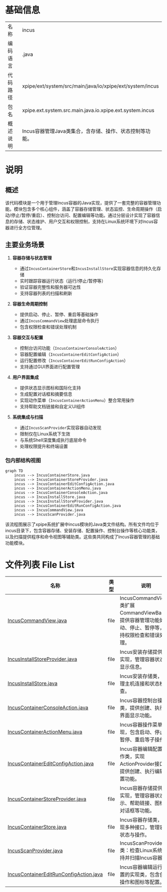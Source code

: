 # 基础信息

|      |      |
|------|------|
| 名称 | incus |
| 编码语言 | .java |
| 代码路径 | xpipe/ext/system/src/main/java/io/xpipe/ext/system/incus |
| 包名 | xpipe.ext.system.src.main.java.io.xpipe.ext.system.incus |
| 概述说明 | Incus容器管理Java类集合，含存储、操作、状态控制等功能。 |

# 说明

## 概述

该代码模块是一个用于管理Incus容器的Java实现，提供了一套完整的容器管理功能。模块包含多个核心组件，涵盖了容器存储管理、状态监控、生命周期操作（启动/停止/暂停/重启）、控制台访问、配置编辑等功能。通过分层设计实现了容器信息的存储、状态维护、用户交互和权限控制，支持在Linux系统环境下对Incus容器进行全方位管理。

## 主要业务场景

1. **容器存储与状态管理**
   - 通过`IncusContainerStore`和`IncusInstallStore`实现容器信息的持久化存储
   - 实时跟踪容器运行状态（运行/停止/暂停等）
   - 验证容器完整性和服务器可达性
   - 支持容器列表的扫描和刷新

2. **容器生命周期控制**
   - 提供启动、停止、暂停、重启等基础操作
   - 通过`IncusCommandView`处理底层命令执行
   - 包含权限检查和错误处理机制

3. **容器交互与配置**
   - 控制台访问功能（`IncusContainerConsoleAction`）
   - 容器配置编辑（`IncusContainerEditConfigAction`）
   - 运行配置修改（`IncusContainerEditRunConfigAction`）
   - 支持通过GUI界面进行配置管理

4. **用户界面集成**
   - 提供状态显示图标和国际化支持
   - 生成配置对话框和摘要信息
   - 实现动作菜单（`IncusContainerActionMenu`）整合常用操作
   - 支持帮助文档链接和自定义UI组件

5. **系统集成与扫描**
   - 通过`IncusScanProvider`实现容器自动发现
   - 限制仅在Linux系统下生效
   - 与系统Shell深度集成执行底层命令
   - 处理权限提升和终端设置


### 包内部结构视图

```mermaid
graph TD
    incus --> IncusContainerStore.java
    incus --> IncusContainerStoreProvider.java
    incus --> IncusContainerEditConfigAction.java
    incus --> IncusContainerActionMenu.java
    incus --> IncusContainerConsoleAction.java
    incus --> IncusInstallStore.java
    incus --> IncusInstallStoreProvider.java
    incus --> IncusContainerEditRunConfigAction.java
    incus --> IncusCommandView.java
    incus --> IncusScanProvider.java
```

该流程图展示了xpipe系统扩展中incus模块的Java类文件结构。所有文件均位于incus目录下，包含容器存储、安装存储、配置操作、控制台操作等核心功能类，以及扫描提供程序和命令视图等辅助类。这些类共同构成了Incus容器管理的基础功能模块。

# 文件列表 File List

| 名称   | 类型  | 说明 |
|-------|------|-------------|
| [IncusCommandView.java](IncusCommandView.md) | file | IncusCommandView类扩展CommandViewBase，提供容器管理功能如启动、停止、暂停等，支持权限检查和错误处理。 |
| [IncusInstallStoreProvider.java](IncusInstallStoreProvider.md) | file | Incus安装存储提供者实现，管理容器状态和显示信息。 |
| [IncusInstallStore.java](IncusInstallStore.md) | file | Incus安装存储类，管理主机连接和状态检查。 |
| [IncusContainerConsoleAction.java](IncusContainerConsoleAction.md) | file | Incus容器控制台操作类，提供创建、执行及界面显示功能。 |
| [IncusContainerActionMenu.java](IncusContainerActionMenu.md) | file | Incus容器操作菜单实现，包含启动、停止、暂停、重启等子操作。 |
| [IncusContainerEditConfigAction.java](IncusContainerEditConfigAction.md) | file | Incus容器编辑配置操作类，实现ActionProvider接口，提供创建、执行编辑配置功能。 |
| [IncusContainerStoreProvider.java](IncusContainerStoreProvider.md) | file | Incus容器存储提供者实现，管理容器状态显示、帮助链接、图标及对话框等功能。 |
| [IncusContainerStore.java](IncusContainerStore.md) | file | Incus容器存储类，实现多种接口，管理容器状态与操作。 |
| [IncusScanProvider.java](IncusScanProvider.md) | file | IncusScanProvider类：检查Linux系统支持并扫描Incus容器。 |
| [IncusContainerEditRunConfigAction.java](IncusContainerEditRunConfigAction.md) | file | Incus容器编辑运行配置的实现类，包含创建操作和图标等配置。 |


